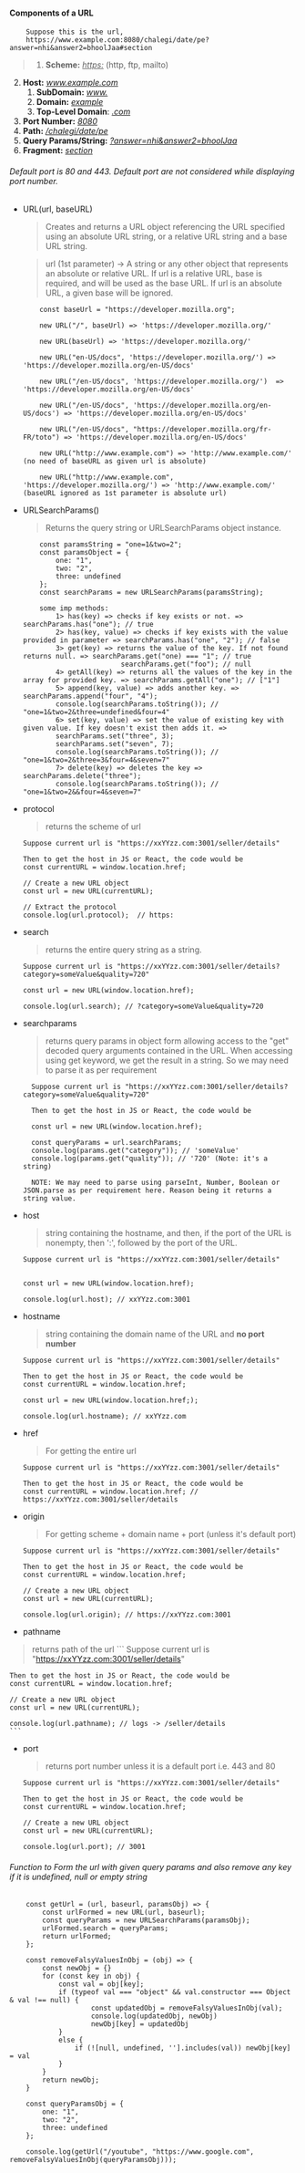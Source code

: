 #### Components of a URL

```
    Suppose this is the url,
    https://www.example.com:8080/chalegi/date/pe?answer=nhi&answer2=bhoolJaa#section
```

> 1. **Scheme:** *<u>https:</u>* (http, ftp, mailto)
2. **Host:** *<u>www.example.com</u>*
    1. **SubDomain:** *<u>www.</u>*
    2. **Domain:** *<u>example</u>*
    3. **Top-Level Domain**: *<u>.com</u>*
3. **Port Number:** *<u>8080</u>*
4. **Path:** *<u>/chalegi/date/pe</u>*
5. **Query Params/String:** *<u>?answer=nhi&answer2=bhoolJaa</u>*
6. **Fragment:** *<u>section</u>*
>
 ###### Default port is 80 and 443. Default port are not considered while displaying port number.

 - URL(url, baseURL)
    > Creates and returns a URL object referencing the URL specified using an absolute URL string, or a relative URL string and a base URL string.
    
    > url (1st parameter) -> A string or any other object that represents an absolute or relative URL. If url is a relative URL, base is required, and will be used as the base URL. If url is an absolute URL, a given base will be ignored.
    ```
        const baseUrl = "https://developer.mozilla.org";

        new URL("/", baseUrl) => 'https://developer.mozilla.org/'

        new URL(baseUrl) => 'https://developer.mozilla.org/'

        new URL("en-US/docs", 'https://developer.mozilla.org/') => 'https://developer.mozilla.org/en-US/docs'

        new URL("/en-US/docs", 'https://developer.mozilla.org/')  => 'https://developer.mozilla.org/en-US/docs'

        new URL("/en-US/docs", 'https://developer.mozilla.org/en-US/docs') => 'https://developer.mozilla.org/en-US/docs'

        new URL("/en-US/docs", "https://developer.mozilla.org/fr-FR/toto") => 'https://developer.mozilla.org/en-US/docs'
        
        new URL("http://www.example.com") => 'http://www.example.com/' (no need of baseURL as given url is absolute)

        new URL("http://www.example.com", 'https://developer.mozilla.org/') => 'http://www.example.com/' (baseURL ignored as 1st parameter is absolute url)
    ```

- URLSearchParams()
    > Returns the query string or URLSearchParams object instance.

    ```
        const paramsString = "one=1&two=2";
        const paramsObject = {
            one: "1",
            two: "2",
            three: undefined
        };
        const searchParams = new URLSearchParams(paramsString);

        some imp methods:
            1> has(key) => checks if key exists or not. => searchParams.has("one"); // true
            2> has(key, value) => checks if key exists with the value provided in parameter => searchParams.has("one", "2"); // false
            3> get(key) => returns the value of the key. If not found returns null. => searchParams.get("one) === "1"; // true
                            searchParams.get("foo"); // null
            4> getAll(key) => returns all the values of the key in the array for provided key. => searchParams.getAll("one"); // ["1"]
            5> append(key, value) => adds another key. => searchParams.append("four", "4");
            console.log(searchParams.toString()); // "one=1&two=2&three=undefined&four=4"
            6> set(key, value) => set the value of existing key with given value. If key doesn't exist then adds it. => 
            searchParams.set("three", 3);
            searchParams.set("seven", 7);
            console.log(searchParams.toString()); // "one=1&two=2&three=3&four=4&seven=7"
            7> delete(key) => deletes the key =>  searchParams.delete("three");
            console.log(searchParams.toString()); // "one=1&two=2&&four=4&seven=7"
    ```

- protocol
    > returns the scheme of url
    ```
    Suppose current url is "https://xxYYzz.com:3001/seller/details"
    
    Then to get the host in JS or React, the code would be
    const currentURL = window.location.href;

    // Create a new URL object
    const url = new URL(currentURL);

    // Extract the protocol
    console.log(url.protocol);  // https:
    ```

- search
    > returns the entire query string as a string.
    ```
    Suppose current url is "https://xxYYzz.com:3001/seller/details?category=someValue&quality=720"

    const url = new URL(window.location.href);

    console.log(url.search); // ?category=someValue&quality=720
    ```

- searchparams
    > returns query params in object form allowing access to the "get" decoded query arguments contained in the URL. When accessing using get keyword, we get the result in a string. So we may need to parse it as per requirement
    
  ```
    Suppose current url is "https://xxYYzz.com:3001/seller/details?category=someValue&quality=720"
    
    Then to get the host in JS or React, the code would be
 
    const url = new URL(window.location.href);

    const queryParams = url.searchParams; 
    console.log(params.get("category")); // 'someValue'
    console.log(params.get("quality")); // '720' (Note: it's a string)
    
    NOTE: We may need to parse using parseInt, Number, Boolean or JSON.parse as per requirement here. Reason being it returns a string value.
    ```

- host
    >string containing the hostname, and then, if the port of the URL is nonempty, then ':', followed by the port of the URL.
    
    ```
    Suppose current url is "https://xxYYzz.com:3001/seller/details"
    
 
    const url = new URL(window.location.href);

    console.log(url.host); // xxYYzz.com:3001
    ```

- hostname
    > string containing the domain name of the URL and **no port number**
    
    ```
    Suppose current url is "https://xxYYzz.com:3001/seller/details"
    
    Then to get the host in JS or React, the code would be
    const currentURL = window.location.href;

    const url = new URL(window.location.href;);

    console.log(url.hostname); // xxYYzz.com
    ```
- href
    > For getting the entire url
    ```
    Suppose current url is "https://xxYYzz.com:3001/seller/details"
    
    Then to get the host in JS or React, the code would be
    const currentURL = window.location.href; // https://xxYYzz.com:3001/seller/details
    ```
- origin
    > For getting scheme + domain name + port (unless it's default port)
    ```
    Suppose current url is "https://xxYYzz.com:3001/seller/details"
    
    Then to get the host in JS or React, the code would be
    const currentURL = window.location.href;

    // Create a new URL object
    const url = new URL(currentURL);

    console.log(url.origin); // https://xxYYzz.com:3001
    ```
- pathname
 > returns path of the url
    ```
    Suppose current url is "https://xxYYzz.com:3001/seller/details"
    
    Then to get the host in JS or React, the code would be
    const currentURL = window.location.href;

    // Create a new URL object
    const url = new URL(currentURL);

    console.log(url.pathname); // logs -> /seller/details
    ```
-  port
    > returns port number unless it is a default port i.e. 443 and 80
    ```
    Suppose current url is "https://xxYYzz.com:3001/seller/details"
    
    Then to get the host in JS or React, the code would be
    const currentURL = window.location.href;

    // Create a new URL object
    const url = new URL(currentURL);

    console.log(url.port); // 3001
    ```

###### Function to Form the url with given query params and also remove any key if it is undefined, null or empty string
```
    const getUrl = (url, baseurl, paramsObj) => {
        const urlFormed = new URL(url, baseurl);
        const queryParams = new URLSearchParams(paramsObj);
        urlFormed.search = queryParams;
        return urlFormed;
    };

    const removeFalsyValuesInObj = (obj) => {
        const newObj = {}
        for (const key in obj) {
            const val = obj[key];
            if (typeof val === "object" && val.constructor === Object & val !== null) {
                    const updatedObj = removeFalsyValuesInObj(val);
                    console.log(updatedObj, newObj)
                    newObj[key] = updatedObj
            }
            else {
                if (![null, undefined, ''].includes(val)) newObj[key] = val
            }
        }
        return newObj;
    }

    const queryParamsObj = {
        one: "1",
        two: "2",
        three: undefined
    };

    console.log(getUrl("/youtube", "https://www.google.com", removeFalsyValuesInObj(queryParamsObj)));

```